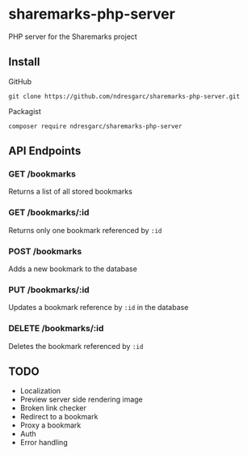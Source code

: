 # sharemarks-php-server

PHP server for the Sharemarks project

## Install 

GitHub

`git clone https://github.com/ndresgarc/sharemarks-php-server.git`

Packagist

`composer require ndresgarc/sharemarks-php-server`

## API Endpoints

### GET /bookmarks

Returns a list of all stored bookmarks

### GET /bookmarks/:id

Returns only one bookmark referenced by `:id`

### POST /bookmarks

Adds a new bookmark to the database

### PUT /bookmarks/:id

Updates a bookmark reference by `:id` in the database

### DELETE /bookmarks/:id

Deletes the bookmark referenced by `:id`

## TODO
+ Localization
+ Preview server side rendering image
+ Broken link checker
+ Redirect to a bookmark
+ Proxy a bookmark
+ Auth
+ Error handling